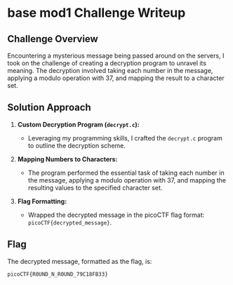 # base mod1 Challenge Writeup

## Challenge Overview

Encountering a mysterious message being passed around on the servers, I took on the challenge of creating a decryption program to unravel its meaning. The decryption involved taking each number in the message, applying a modulo operation with 37, and mapping the result to a character set.

## Solution Approach

1. **Custom Decryption Program (`decrypt.c`):**
   - Leveraging my programming skills, I crafted the `decrypt.c` program to outline the decryption scheme.

2. **Mapping Numbers to Characters:**
   - The program performed the essential task of taking each number in the message, applying a modulo operation with 37, and mapping the resulting values to the specified character set.

3. **Flag Formatting:**
   - Wrapped the decrypted message in the picoCTF flag format: `picoCTF{decrypted_message}`.

## Flag

The decrypted message, formatted as the flag, is:

`picoCTF{R0UND_N_R0UND_79C18FB33}`
